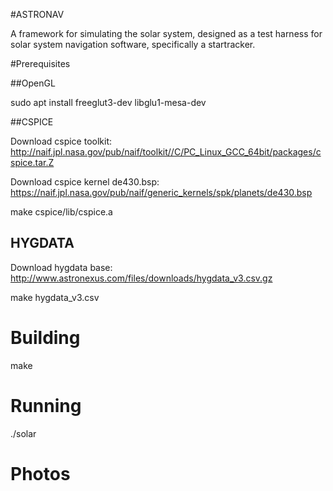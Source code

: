 #ASTRONAV

A framework for simulating the solar system, designed as a test harness for solar system navigation software, specifically a startracker. 

#Prerequisites

##OpenGL

sudo apt install freeglut3-dev libglu1-mesa-dev

##CSPICE

Download cspice toolkit:
  http://naif.jpl.nasa.gov/pub/naif/toolkit//C/PC_Linux_GCC_64bit/packages/cspice.tar.Z

Download cspice kernel de430.bsp:
  https://naif.jpl.nasa.gov/pub/naif/generic_kernels/spk/planets/de430.bsp

  make cspice/lib/cspice.a

## HYGDATA
Download hygdata base:
http://www.astronexus.com/files/downloads/hygdata_v3.csv.gz

  make hygdata_v3.csv

# Building

  make

# Running

  ./solar

# Photos
